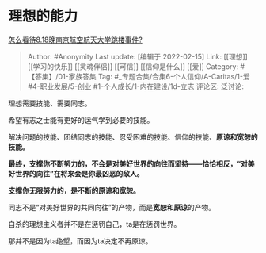 # 理想的能力
[怎么看待8.18晚南京航空航天大学跳楼事件?](https://www.zhihu.com/question/415379183/answer/1473067848)

> Author: #Anonymity
> Last update: [编辑于 2022-02-15]
> Link: [[理想]] [[学习的快乐]] [[灵魂伴侣]] [[可信]] [[信仰是什么]] [[爱]]
> Category: #【答集】/01-家族答集
> Tag: #_专题合集/合集6-个人信仰/A-Caritas/1-爱 #4-职业发展/5-创业 #1-个人成长/1-内在建设/1d-立志
> 评论区:
> 泛讨论:

理想需要技能、需要同志。

希望有志之士能有更好的运气学到必要的技能。

解决问题的技能、团结同志的技能、忍受困难的技能、信仰的技能、**原谅和宽恕的技能。**

**最终，支撑你不断努力的，不会是对美好世界的向往而坚持——恰恰相反，“对美好世界的向往”在将来会是你最凶恶的敌人。**

**支撑你无限努力的，是不断的原谅和宽恕。**

同志不是“对美好世界的共同向往”的产物，而是**宽恕和原谅**的产物。

自杀的理想主义者并不是在惩罚自己，ta是在惩罚世界。

那并不是因为ta绝望，而因为ta决定不再原谅。
